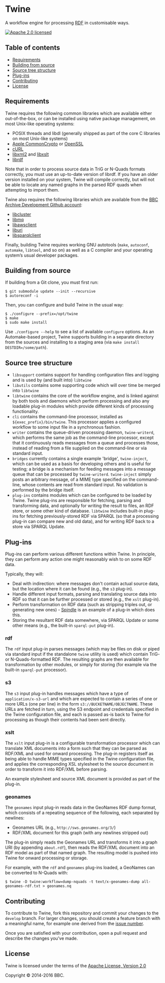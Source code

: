 # Twine
A workflow engine for processing [RDF](https://www.w3.org/RDF/) in customisable ways.

[![Apache 2.0 licensed][license]](#license)

## Table of contents

* [Requirements](#requirements)
* [Building from source](#building-from-source)
* [Source tree structure](#source-tree-structure)
* [Plug-ins](#plug-ins)
* [Contributing](#contributing)
* [License](#license)

## Requirements

Twine requires the following common libraries which are available either
out-of-the-box, or can be installed using native package management, on most
Unix-like operating systems:

* POSIX threads and libdl (generally shipped as part of the core C libraries on most Unix-like systems)
* [Apple CommonCrypto](https://developer.apple.com/library/mac/documentation/Darwin/Reference/ManPages/man3/Common%20Crypto.3cc.html#//apple_ref/doc/man/3cc/CommonCrypto) or [OpenSSL](https://www.openssl.org)
* [cURL](https://curl.haxx.se)
* [libxml2](http://www.xmlsoft.org) and [libxslt](http://xmlsoft.org/XSLT/)
* [librdf](http://librdf.org)

Note that in order to process source data in TriG or N-Quads formats correctly,
you must use an up-to-date version of librdf. If you have an older version
installed on your system, Twine will compile correctly, but will not be able to 
locate any named graphs in the parsed RDF quads when attempting to import them.

Twine also requires the following libraries which are available from
the [BBC Archive Development Github account](https://github.com/bbcarchdev):

* [libcluster](https://github.com/bbcarchdev/libcluster)
* [libmq](https://github.com/bbcarchdev/libmq)
* [libawsclient](https://github.com/bbcarchdev/libawsclient)
* [liburi](https://github.com/bbcarchdev/liburi)
* [libsparqlclient](https://github.com/bbcarchdev/libsparqlclient)

Finally, building Twine requires working GNU autotools (`make`, `autoconf`,
`automake`, `libtool`, and so on) as well as a C compiler and your operating
system’s usual developer packages.

## Building from source

If building from a Git clone, you must first run:

	$ git submodule update --init --recursive
	$ autoreconf -i

Then, you can configure and build Twine in the usual way:

	$ ./configure --prefix=/opt/twine
	$ make
	$ sudo make install

Use `./configure --help` to see a list of available `configure` options. As
an Automake-based project, Twine supports building in a separate directory from
the sources and installing to a staging area (via
`make install DESTDIR=/some/path`).

## Source tree structure

* `libsupport` contains support for handling configuration files and logging
and is used by (and built into) `libtwine`
* `libutils` contains some supporting code which will over time be merged into
`libtwine`
* `libtwine` contains the core of the workflow engine, and is linked against
by both tools and daemons which perform processing and also any loadable
plug-in modules which provide different kinds of processing functionality.
* `cli` contains the command-line processor, installed as
`${exec_prefix}/bin/twine`. This processor applies a configured workflow to
some input file in a synchronous fashion.
* `writer` contains the queue-driven processing daemon, `twine-writerd`, which
performs the same job as the command-line processor, except that it
continuously reads messages from a queue and processes those, instead of
reading from a file supplied on the command-line or via standard input.
* `bridges` currently contains a single example 'bridge', `twine-inject`,
which can be used as a basis for developing others and is useful for testing;
a bridge is a mechanism for feeding messages into a message queue that can be
processed by `twine-writerd`. `twine-inject` simply posts an arbitrary
message, of a MIME type specified on the command-line, whose contents
are read from standard input. No validation is performed by the bridge itself.
* `plug-ins` contains modules which can be configured to be loaded by Twine.
Twine plug-ins are responsible for fetching, parsing and transforming data,
and optionally for writing the result to files, an RDF store, or some other
kind of database. `libtwine` includes built-in plug-ins for fetching
previously-stored RDF via SPARQL (so that a processing plug-in can compare
new and old data), and for writing RDF back to a store via SPARQL Update.

## Plug-ins

Plug-ins can perform various different functions within Twine. In principle,
they can perform any action one might reasonably wish to on some RDF data.

Typically, they will:

* Deal with indirection: where messages don't contain actual source data, but
the location where it can be found (e.g., the `s3` plug-in).
* Handle different input formats, parsing and translating source data into
RDF so that it can be further processed or stored (e.g., the `xslt` plug-in).
* Perform transformation on RDF data (such as stripping triples out, or
generating new ones) - [Spindle](https://github.com/bbcarchdev/spindle/tree/develop/twine) is an example of a plug-in which does this.
* Storing the resultant RDF data somewhere, via SPARQL Update or some other
means (e.g., the built-in `sparql-put` plug-in).

### rdf

The `rdf` input plug-in parses messages (which may be files on disk or piped via
standard input if the standalone `twine` utility is used) which contain TriG-
or N-Quads-formatted RDF. The resulting graphs are then available for
transformation by other modules, or simply for storing (for example via the
built-in `sparql-put` processor).

### s3

The `s3` input plug-in handles messages which have a type of
`application/x-s3-url` and which are expected to contain a series of one or
more URLs (one per line) in the form `s3://BUCKETNAME/OBJECTNAME`. These URLs
are fetched in turn, using the S3 endpoint and credentials specified in the
Twine configuration file, and each is passed as-is back to Twine for
processing as though their contents had been sent directly.

### xslt

The `xslt` input plug-in is a configurable transformation processor which can
translate XML documents into a form such that they can be parsed as RDF/XML
and used for onward processing. The plug-in registers itself as being
able to handle MIME types specified in the Twine configuration file, and
applies the corresponding XSL stylesheet to the source document in order to
transform it into RDF/XML before parsing.

An example stylesheet and source XML document is provided as part of the
plug-in.

### geonames

The `geonames` input plug-in reads data in the GeoNames RDF dump format, which
consists of a repeating sequence of the following, each separated by newlines:

* Geonames URL (e.g., `http://sws.geonames.org/3/`)
* RDF/XML document for this graph (with any newlines stripped out)

The plug-in simply reads the Geonames URL and transforms it into a graph URI
(by appending `about.rdf`), then reads the RDF/XML document into an RDF model
as part of that named graph. The resulting model is pushed into Twine for
onward processing or storage.

For example, with the `rdf` and `geonames` plug-ins loaded, a GeoNames can be
converted to N-Quads with:

```
$ twine -D twine:workflow=dump-nquads -t text/x-geonames-dump all-geonames-rdf.txt > geonames.nq
```

## Contributing

To contribute to Twine, fork this repository and commit your changes to the
`develop` branch. For larger changes, you should create a feature branch with
a meaningful name, for example one derived from the [issue number](https://github.com/bbcarchdev/twine/issues/).

Once you are satisfied with your contribution, open a pull request and describe
the changes you’ve made.

## License

Twine is licensed under the terms of the [Apache License, Version 2.0](http://www.apache.org/licenses/LICENSE-2.0)

Copyright © 2014-2016 BBC.

[license]: https://img.shields.io/badge/license-Apache%202.0-blue.svg
